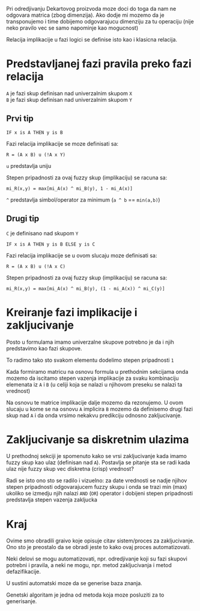Pri odredjivanju Dekartovog proizvoda moze doci do toga da nam ne odgovara 
matrica (zbog dimenzija). Ako dodje mi mozemo da je transponujemo i time
dobijemo odgovarajucu dimenziju za tu operaciju (nije neko pravilo vec 
se samo napominje kao mogucnost)

Relacija implikacije u fazi logici se definise isto kao i klasicna relacija.


# Predstavljanej fazi pravila preko fazi relacija

`A` je fazi skup definisan nad univerzalnim skupom `X`  
`B` je fazi skup definisan nad univerzalnim skupom `Y`

## Prvi tip

```
IF x is A THEN y is B
```

Fazi relacija implikacije se moze definisati sa:
```
R = (A x B) u (!A x Y)
```

`u` predstavlja uniju

Stepen pripadnosti za ovaj fuzzy skup (implikaciju) se racuna sa:
```
mi_R(x,y) = max[mi_A(x) ^ mi_B(y), 1 - mi_A(x)]
```

`^` predstavlja simbol/operator za minimum (`a ^ b` == `min(a,b)`)

## Drugi tip

`C` je definisano nad skupom `Y`

```
IF x is A THEN y is B ELSE y is C
```

Fazi relacija implikacije se u ovom slucaju moze definisati sa:
```
R = (A x B) u (!A x C)
```

Stepen pripadnosti za ovaj fuzzy skup (implikaciju) se racuna sa:
```
mi_R(x,y) = max[mi_A(x) ^ mi_B(y), (1 - mi_A(x)) ^ mi_C(y)]
```

# Kreiranje fazi implikacije i zakljucivanje

Posto u formulama imamo univerzalne skupove potrebno je da i njih
predstavimo kao fazi skupove.

To radimo tako sto svakom elementu dodelimo stepen pripadnosti `1`

Kada formiramo matricu na osnovu formula u prethodnim sekcijama
onda mozemo da iscitamo stepen vazenja implikacije za svaku kombinaciju
elemenata iz `A` i `B` (u celiji koja se nalazi u njihovom preseku
se nalazi ta vrednost)

Na osnovu te matrice implikacije dalje mozemo da rezonujemo.
U ovom slucaju u kome se na osnovu `A` implicira `B` mozemo da
definisemo drugi fazi skup nad `A` i da onda vrsimo nekakvu
predikciju odnosno zakljucivanje.

# Zakljucivanje sa diskretnim ulazima

U prethodnoj sekciji je spomenuto kako se vrsi zakljucivanje kada imamo
fuzzy skup kao ulaz (definisan nad `A`). Postavlja se pitanje sta se 
radi kada ulaz nije fuzzy skup vec diskretna (crisp) vrednost?

Radi se isto ono sto se radilo i vizuelno: za date vrednosti se
nadje njihov stepen pripadnosti odgovarajucem fuzzy skupu i onda se
trazi min (max) ukoliko se izmedju njih nalazi `AND` (`OR`) operator i
dobijeni stepen pripadnosti predstavlja stepen vazenja zakljucka

# Kraj 

Ovime smo obradili graivo koje opisuje citav sistem/proces za zakljucivanje.
Ono sto je preostalo da se obradi jeste to kako ovaj proces automatizovati.

Neki delovi se mogu automatizovati, npr. odredjivanje koji su fazi skupovi
potrebni i pravila, a neki ne mogu, npr. metod zakljucivanja i metod 
defazifikacije.

U sustini automatski moze da se generise baza znanja.

Genetski algoritam je jedna od metoda koja moze posluziti za to generisanje.

